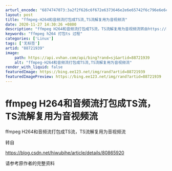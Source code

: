 ```yaml
---
arturl_encode: "6874747073:3a2f2f626c6f672e6373646e2e6e65742f6c796e6e6c796373:2f61727469636c652f64657461696c732f3838373231393339"
layout: post
title: "ffmpeg-H264和音频流打包成TS流,TS流解复用为音视频流"
date: 2020-11-27 14:30:26 +0800
description: "ffmpeg H264和音频流打包成TS流，TS流解复用为音视频流转自https://blog.cs"
keywords: "ffmpeg h264 打包ts 过程"
categories: ['Linux']
tags: ['无标签']
artid: "88721939"
image:
    path: https://api.vvhan.com/api/bing?rand=sj&artid=88721939
    alt: "ffmpeg-H264和音频流打包成TS流,TS流解复用为音视频流"
render_with_liquid: false
featuredImage: https://bing.ee123.net/img/rand?artid=88721939
featuredImagePreview: https://bing.ee123.net/img/rand?artid=88721939
---
```


# ffmpeg H264和音频流打包成TS流，TS流解复用为音视频流

ffmpeg H264和音频流打包成TS流，TS流解复用为音视频流

转自

<https://blog.csdn.net/hiwubihe/article/details/80865920>

请参考原作者的完整资料